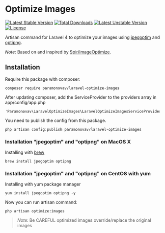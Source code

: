 Optimize Images
================
[![Latest Stable Version](https://poser.pugx.org/paramonovav/laravel-optimize-images/v/stable)](https://packagist.org/packages/paramonovav/laravel-optimize-images) [![Total Downloads](https://poser.pugx.org/paramonovav/laravel-optimize-images/downloads)](https://packagist.org/packages/paramonovav/laravel-optimize-images) [![Latest Unstable Version](https://poser.pugx.org/paramonovav/laravel-optimize-images/v/unstable)](https://packagist.org/packages/paramonovav/laravel-optimize-images) [![License](https://poser.pugx.org/paramonovav/laravel-optimize-images/license)](https://packagist.org/packages/paramonovav/laravel-optimize-images)

Artisan command for Laravel 4 to optimize your images using [jpegoptim](http://freecode.com/projects/jpegoptim ) and [optipng](http://optipng.sourceforge.net/).

*Note*: Based on and inspired by [Spir/ImageOptimize](https://gist.github.com/Spir/5650030).

## Installation

Require this package with composer:

```
composer require paramonovav/laravel-optimize-images
```

After updating composer, add the ServiceProvider to the providers array in app/config/app.php

```
'Paramonovav\LaravelOptimizeImages\LaravelOptimizeImagesServiceProvider',
```

You need to publish the config from this package.

```
php artisan config:publish paramonovav/laravel-optimize-images
```

### Installation "jpegoptim" and "optipng" on MacOS X

Installing with [brew](http://brew.sh/)

```
brew install jpegoptim optipng
```

### Installation "jpegoptim" and "optipng" on CentOS with yum

Installing with yum package manager

```
yum install jpegoptim optipng -y
```

Now you can run artisan command:

```
php artisan optimize:images
```

> *Note*: Be CAREFUL optimized images override/replace the original images
